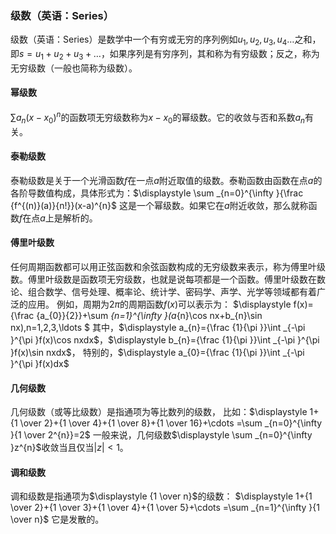 ### 级数（英语：Series）
级数（英语：Series）是数学中一个有穷或无穷的序列例如$\displaystyle u_{1},u_{2},u_{3},u_{4}\ldots$之和，即$\displaystyle s=u_{1}+u_{2}+u_{3}+\ldots$，如果序列是有穷序列，其和称为有穷级数；反之，称为无穷级数（一般也简称为级数）。
#### 幂级数
$\displaystyle \sum a_{n}(x-x_{0})^{n}$的函数项无穷级数称为$\displaystyle x-x_{0}$的幂级数。它的收敛与否和系数$\displaystyle a_{n}$有关。
#### 泰勒级数
泰勒级数是关于一个光滑函数$\displaystyle f$在一点$\displaystyle a$附近取值的级数。泰勒函数由函数在点$\displaystyle a$的各阶导数值构成，具体形式为：$\displaystyle \sum _{n=0}^{\infty }{\frac {f^{(n)}(a)}{n!}}(x-a)^{n}$
这是一个幂级数。如果它在$\displaystyle a$附近收敛，那么就称函数$\displaystyle f$在点$\displaystyle a$上是解析的。
#### 傅里叶级数
任何周期函数都可以用正弦函数和余弦函数构成的无穷级数来表示，称为傅里叶级数。傅里叶级数是函数项无穷级数，也就是说每项都是一个函数。傅里叶级数在数论、组合数学、信号处理、概率论、统计学、密码学、声学、光学等领域都有着广泛的应用。
例如，周期为$\displaystyle 2\pi$的周期函数$\displaystyle f(x)$可以表示为：
$\displaystyle f(x)={\frac {a_{0}}{2}}+\sum _{n=1}^{\infty }(a_{n}\cos nx+b_{n}\sin nx),n=1,2,3,\ldots $
其中，$\displaystyle a_{n}={\frac {1}{\pi }}\int _{-\pi }^{\pi }f(x)\cos nxdx$，$\displaystyle b_{n}={\frac {1}{\pi }}\int _{-\pi }^{\pi }f(x)\sin nxdx$，
特别的，$\displaystyle a_{0}={\frac {1}{\pi }}\int _{-\pi }^{\pi }f(x)dx$
#### 几何级数
几何级数（或等比级数）是指通项为等比数列的级数，
比如：$\displaystyle 1+{1 \over 2}+{1 \over 4}+{1 \over 8}+{1 \over 16}+\cdots =\sum _{n=0}^{\infty }{1 \over 2^{n}}=2$
一般来说，几何级数$\displaystyle \sum _{n=0}^{\infty }z^{n}$收敛当且仅当$\displaystyle \left\vert z\right\vert <1$。
#### 调和级数
调和级数是指通项为$\displaystyle {1 \over n}$的级数：
$\displaystyle 1+{1 \over 2}+{1 \over 3}+{1 \over 4}+{1 \over 5}+\cdots =\sum _{n=1}^{\infty }{1 \over n}$
它是发散的。